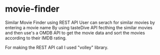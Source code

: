 # movie-finder
Similar Movie Finder using REST API
User can serach for similar movies by entering a movie name
By using tasteDive API fecthing the similar movies and then use's a OMDB API to get the movie data and sort the movies according to their IMDB rating.

For making the REST API call I used "volley" library.
